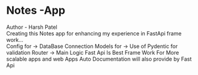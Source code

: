 # Notes -App
Author - Harsh Patel<br>
Creating this Notes app for enhancing my experience in FastApi frame work...<br>
Config for -> DataBase Connection
Models for -> Use of Pydentic for validation
Router -> Main Logic
Fast Api Is Best Frame Work For More scalable apps and web Apps
Auto Documentation will also provide by Fast Api
